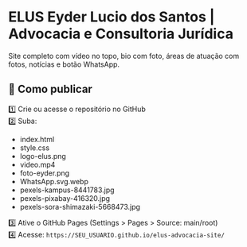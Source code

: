 
# ELUS Eyder Lucio dos Santos | Advocacia e Consultoria Jurídica

Site completo com vídeo no topo, bio com foto, áreas de atuação com fotos, notícias e botão WhatsApp.

## 🚀 Como publicar

1️⃣ Crie ou acesse o repositório no GitHub  
2️⃣ Suba:
- index.html
- style.css
- logo-elus.png
- video.mp4
- foto-eyder.png
- WhatsApp.svg.webp
- pexels-kampus-8441783.jpg
- pexels-pixabay-416320.jpg
- pexels-sora-shimazaki-5668473.jpg

3️⃣ Ative o GitHub Pages (Settings > Pages > Source: main/root)  
4️⃣ Acesse: `https://SEU_USUARIO.github.io/elus-advocacia-site/`
